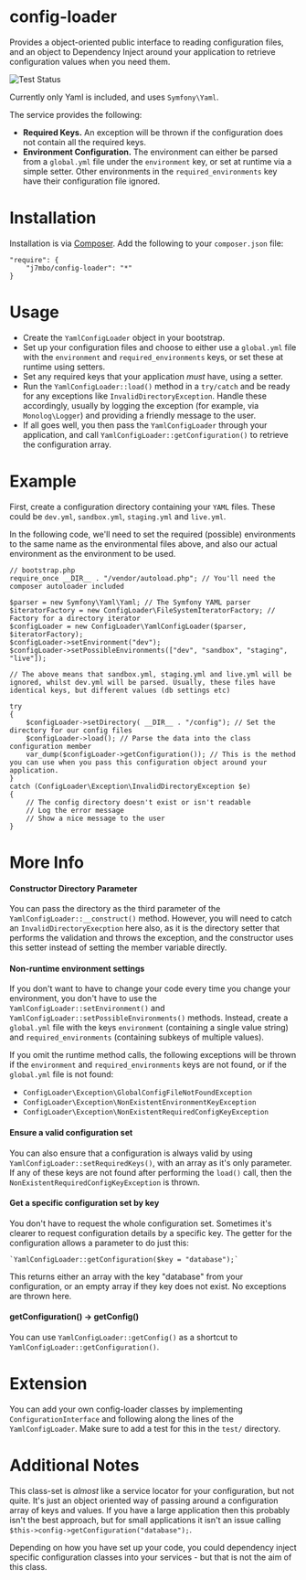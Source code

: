 config-loader
====

Provides a object-oriented public interface to reading configuration files, and an object to Dependency Inject around your application to retrieve configuration values when you need them.

![Test Status](https://api.travis-ci.org/J7mbo/config-loader.png)

Currently only Yaml is included, and uses `Symfony\Yaml`.

The service provides the following:

- **Required Keys.** An exception will be thrown if the configuration does not contain all the required keys.
- **Environment Configuration.** The environment can either be parsed from a `global.yml` file under the `environment` key, or set at runtime via a simple setter. Other environments in the `required_environments` key have their configuration file ignored.

Installation
===

Installation is via [Composer](http://getcomposer.org/). Add the following to your `composer.json` file:

    "require": {
        "j7mbo/config-loader": "*" 
    }

Usage
===

- Create the `YamlConfigLoader` object in your bootstrap.
- Set up your configuration files and choose to either use a `global.yml` file with the `environment` and `required_environments` keys, or set these at runtime using setters.
- Set any required keys that your application *must* have, using a setter.
- Run the `YamlConfigLoader::load()` method in a `try/catch` and be ready for any exceptions like `InvalidDirectoryException`. Handle these accordingly, usually by logging the exception (for example, via `Monolog\Logger`) and providing a friendly message to the user.
- If all goes well, you then pass the `YamlConfigLoader` through your application, and call `YamlConfigLoader::getConfiguration()` to retrieve the configuration array.

Example
===

First, create a configuration directory containing your `YAML` files. These could be `dev.yml`, `sandbox.yml`, `staging.yml` and `live.yml`. 

In the following code, we'll need to set the required (possible) environments to the same name as the environmental files above, and also our actual environment as the environment to be used.

    // bootstrap.php
    require_once __DIR__ . "/vendor/autoload.php"; // You'll need the composer autoloader included
    
    $parser = new Symfony\Yaml\Yaml; // The Symfony YAML parser
    $iteratorFactory = new ConfigLoader\FileSystemIteratorFactory; // Factory for a directory iterator
    $configLoader = new ConfigLoader\YamlConfigLoader($parser, $iteratorFactory);
    $configLoader->setEnvironment("dev");
    $configLoader->setPossibleEnvironments(["dev", "sandbox", "staging", "live"]);
    
    // The above means that sandbox.yml, staging.yml and live.yml will be ignored, whilst dev.yml will be parsed. Usually, these files have identical keys, but different values (db settings etc)
    
    try
    {
        $configLoader->setDirectory( __DIR__ . "/config"); // Set the directory for our config files
        $configLoader->load(); // Parse the data into the class configuration member
        var_dump($configLoader->getConfiguration()); // This is the method you can use when you pass this configuration object around your application.
    }
    catch (ConfigLoader\Exception\InvalidDirectoryException $e)
    {
        // The config directory doesn't exist or isn't readable
        // Log the error message
        // Show a nice message to the user
    }

More Info
===

#### Constructor Directory Parameter

You can pass the directory as the third parameter of the `YamlConfigLoader::__construct()` method. However, you will need to catch an `InvalidDirectoryExecption` here also, as it is the directory setter that performs the validation and throws the exception, and the constructor uses this setter instead of setting the member variable directly.

#### Non-runtime environment settings

If you don't want to have to change your code every time you change your environment, you don't have to use the `YamlConfigLoader::setEnvironment()` and `YamlConfigLoader::setPossibleEnvironments()` methods. Instead, create a `global.yml` file with the keys `environment` (containing a single value string) and `required_environments` (containing subkeys of multiple values).

If you omit the runtime method calls, the following exceptions will be thrown if the `environment` and `required_environments` keys are not found, or if the `global.yml` file is not found: 

- `ConfigLoader\Exception\GlobalConfigFileNotFoundException`
- `ConfigLoader\Exception\NonExistentEnvironmentKeyException`
- `ConfigLoader\Exception\NonExistentRequiredConfigKeyException`

#### Ensure a valid configuration set

You can also ensure that a configuration is always valid by using `YamlConfigLoader::setRequiredKeys()`, with an array as it's only parameter. If any of these keys are not found after performing the `load()` call, then the `NonExistentRequiredConfigKeyException` is thrown.

#### Get a specific configuration set by key

You don't have to request the whole configuration set. Sometimes it's clearer to request configuration details by a specific key. The getter for the configuration allows a parameter to do just this:

    `YamlConfigLoader::getConfiguration($key = "database");` 
    
This returns either an array with the key "database" from your configuration, or an empty array if they key does not exist. No exceptions are thrown here.

#### getConfiguration() -> getConfig()

You can use `YamlConfigLoader::getConfig()` as a shortcut to `YamlConfigLoader::getConfiguration()`.

Extension
====

You can add your own config-loader classes by implementing `ConfigurationInterface` and following along the lines of the `YamlConfigLoader`. Make sure to add a test for this in the `test/` directory.

Additional Notes
====

This class-set is *almost* like a service locator for your configuration, but not quite. It's just an object oriented way of passing around a configuration array of keys and values. If you have a large application then this probably isn't the best approach, but for small applications it isn't an issue calling `$this->config->getConfiguration("database");`.

Depending on how you have set up your code, you could dependency inject specific configuration classes into your services - but that is not the aim of this class.
